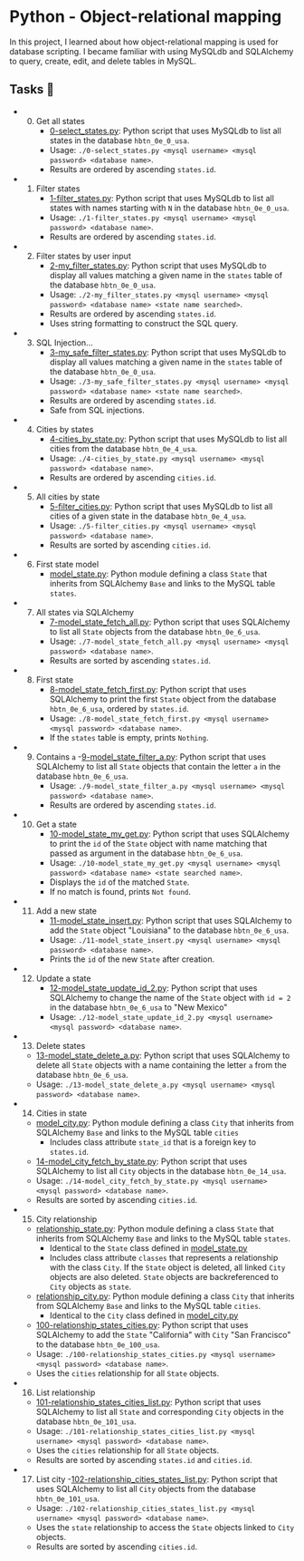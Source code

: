 
# Python - Object-relational mapping

In this project, I learned about how object-relational mapping is used for database scripting. I became familiar with using MySQLdb and SQLAlchemy to query, create, edit, and delete tables in MySQL.


## Tasks 📃
- 0. Get all states
     - [0-select_states.py](https://github.com/richard-1257/alx-higher_level_programming/blob/master/0x0F-python-object_relational_mapping/0-select_states.py):  Python script that uses MySQLdb to list all states in the database `hbtn_0e_0_usa`.
     - Usage: `./0-select_states.py <mysql username> <mysql password> <database name>`.
     - Results are ordered by ascending `states.id`.
     
- 1. Filter states
     - [1-filter_states.py](https://github.com/richard-1257/alx-higher_level_programming/blob/master/0x0F-python-object_relational_mapping/1-filter_states.py): Python script that uses MySQLdb to list all states with names starting with `N` in the database `hbtn_0e_0_usa`.
     - Usage: `./1-filter_states.py <mysql username> <mysql password> <database name>`.
     - Results are ordered by ascending `states.id`.
     
- 2. Filter states by user input
     - [2-my_filter_states.py](https://github.com/richard-1257/alx-higher_level_programming/blob/master/0x0F-python-object_relational_mapping/2-my_filter_states.py): Python script that uses MySQLdb to display all values matching a given name in the `states` table of the database `hbtn_0e_0_usa`.
     - Usage: `./2-my_filter_states.py <mysql username> <mysql password> <database name> <state name searched>`.
     - Results are ordered by ascending `states.id`.
     - Uses string formatting to construct the SQL query.

- 3. SQL Injection...
     - [3-my_safe_filter_states.py](https://github.com/richard-1257/alx-higher_level_programming/blob/master/0x0F-python-object_relational_mapping/3-my_safe_filter_states.py): Python script that uses MySQLdb to display all values matching a given name in the `states` table of the database `hbtn_0e_0_usa`.
     - Usage: `./3-my_safe_filter_states.py <mysql username> <mysql password> <database name> <state name searched>`.
     - Results are ordered by ascending `states.id`.
     - Safe from SQL injections.

- 4. Cities by states
     - [4-cities_by_state.py](https://github.com/richard-1257/alx-higher_level_programming/blob/master/0x0F-python-object_relational_mapping/4-cities_by_state.py): Python script that uses MySQLdb to list all cities from the database `hbtn_0e_4_usa`.
     - Usage: `./4-cities_by_state.py <mysql username> <mysql password> <database name>`.
     - Results are ordered by ascending `cities.id`.
     
- 5. All cities by state
     - [5-filter_cities.py](https://github.com/richard-1257/alx-higher_level_programming/blob/master/0x0F-python-object_relational_mapping/5-filter_cities.py): Python script that uses MySQLdb to list all cities of a given state in the database `hbtn_0e_4_usa`.
     - Usage: `./5-filter_cities.py <mysql username> <mysql password> <database name>`.
     - Results are sorted by ascending `cities.id`.
     
- 6. First state model
     - [model_state.py](https://github.com/richard-1257/alx-higher_level_programming/blob/master/0x0F-python-object_relational_mapping/model_state.py): Python module defining a class `State` that inherits from SQLAlchemy `Base` and links to the MySQL table `states`.
     
- 7. All states via SQLAlchemy
     - [7-model_state_fetch_all.py](https://github.com/richard-1257/alx-higher_level_programming/blob/master/0x0F-python-object_relational_mapping/7-model_state_fetch_all.py): Python script that uses SQLAlchemy to list all `State` objects from the database `hbtn_0e_6_usa`.
     - Usage: `./7-model_state_fetch_all.py <mysql username> <mysql password> <database name>`.
     - Results are sorted by ascending `states.id`.

- 8. First state
     - [8-model_state_fetch_first.py](https://github.com/richard-1257/alx-higher_level_programming/blob/master/0x0F-python-object_relational_mapping/8-model_state_fetch_first.py): Python script that uses SQLAlchemy to print the first `State` object from the database `hbtn_0e_6_usa`, ordered by `states.id`.
     - Usage: `./8-model_state_fetch_first.py <mysql username> <mysql password> <database name>`.
     - If the `states` table is empty, prints `Nothing`.
     
- 9. Contains `a`
     -[9-model_state_filter_a.py](https://github.com/richard-1257/alx-higher_level_programming/blob/master/0x0F-python-object_relational_mapping/9-model_state_filter_a.py): Python script that uses SQLAlchemy to list all `State` objects that contain the letter `a` in the database `hbtn_0e_6_usa`.
     - Usage: `./9-model_state_filter_a.py <mysql username> <mysql password> <database name>`.
     - Results are ordered by ascending `states.id`.
     
- 10. Get a state
      - [10-model_state_my_get.py](https://github.com/richard-1257/alx-higher_level_programming/blob/master/0x0F-python-object_relational_mapping/10-model_state_my_get.py): Python script that uses SQLAlchemy to print the `id` of the `State` object with name matching that passed as argument in the database `hbtn_0e_6_usa`.
      - Usage: `./10-model_state_my_get.py <mysql username> <mysql password> <database name> <state searched name>`.
      - Displays the `id` of the matched `State`.
      - If no match is found, prints `Not found`.
      
- 11. Add a new state
      - [11-model_state_insert.py](https://github.com/richard-1257/alx-higher_level_programming/blob/master/0x0F-python-object_relational_mapping/11-model_state_insert.py): Python script that uses SQLAlchemy to add the `State` object "Louisiana" to the database `hbtn_0e_6_usa`.
      - Usage: `./11-model_state_insert.py <mysql username> <mysql password> <database name>`.
      - Prints the `id` of the new `State` after creation.
      
- 12. Update a state
      - [12-model_state_update_id_2.py](https://github.com/richard-1257/alx-higher_level_programming/blob/master/0x0F-python-object_relational_mapping/12-model_state_update_id_2.py): Python script that uses SQLAlchemy to change the name of the `State` object with `id = 2` in the database `hbtn_0e_6_usa` to "New Mexico"
      - Usage: `./12-model_state_update_id_2.py <mysql username> <mysql password> <database name>`.

- 13. Delete states
     - [13-model_state_delete_a.py](https://github.com/richard-1257/alx-higher_level_programming/blob/master/0x0F-python-object_relational_mapping/13-model_state_delete_a.py): Python script that uses SQLAlchemy to delete all `State` objects with a name containing the letter `a` from the database `hbtn_0e_6_usa`.
     - Usage: `./13-model_state_delete_a.py <mysql username> <mysql password> <database name>`.
     
- 14. Cities in state
     - [model_city.py](https://github.com/richard-1257/alx-higher_level_programming/blob/master/0x0F-python-object_relational_mapping/model_city.py): Python module defining a class `City` that inherits from SQLAlchemy `Base` and links to the MySQL table `cities`
       - Includes class attribute `state_id` that is a foreign key to `states.id`. 
     - [14-model_city_fetch_by_state.py](https://github.com/richard-1257/alx-higher_level_programming/blob/master/0x0F-python-object_relational_mapping/14-model_city_fetch_by_state.py): Python script that uses SQLAlchemy to list all `City` objects in the database `hbtn_0e_14_usa`.
     - Usage: `./14-model_city_fetch_by_state.py <mysql username> <mysql password> <database name>`.
     - Results are sorted by ascending `cities.id`.
     
- 15. City relationship
     - [relationship_state.py](https://github.com/richard-1257/alx-higher_level_programming/blob/master/0x0F-python-object_relational_mapping/relationship_state.py): Python module defining a class `State` that inherits from SQLAlchemy `Base` and links to the MySQL table `states`.
       - Identical to the `State` class defined in [model_state.py](https://github.com/richard-1257/alx-higher_level_programming/blob/master/0x0F-python-object_relational_mapping/model_state.py)
       - Includes class attribute `classes` that represents a relationship with the class `City`. If the `State` object is deleted, all linked `City` objects are also deleted. `State` objects are backreferenced to `City` objects as `state`.
     - [relationship_city.py](https://github.com/richard-1257/alx-higher_level_programming/blob/master/0x0F-python-object_relational_mapping/relationship_city.py): Python module defining a class `City` that inherits from SQLAlchemy `Base` and links to the MySQL table `cities`.
       - Identical to the `City` class defined in [model_city.py](https://github.com/richard-1257/alx-higher_level_programming/blob/master/0x0F-python-object_relational_mapping/model_city.py) 
     - [100-relationship_states_cities.py](https://github.com/richard-1257/alx-higher_level_programming/blob/master/0x0F-python-object_relational_mapping/100-relationship_states_cities.py): Python script that uses SQLAlchemy to add the `State` "California" with `City` "San Francisco" to the database `hbtn_0e_100_usa`.
     - Usage: `./100-relationship_states_cities.py <mysql username> <mysql password> <database name>`.
     - Uses the `cities` relationship for all `State` objects.

- 16. List relationship
     - [101-relationship_states_cities_list.py](https://github.com/richard-1257/alx-higher_level_programming/blob/master/0x0F-python-object_relational_mapping/101-relationship_states_cities_list.py): Python script that uses SQLAlchemy to list all `State` and corresponding `City` objects in the database `hbtn_0e_101_usa`.
     - Usage: `./101-relationship_states_cities_list.py <mysql username> <mysql password> <database name>`.
     - Uses the `cities` relationship for all `State` objects.
     - Results are sorted by ascending `states.id` and `cities.id`.
     
- 17. List city
     -[102-relationship_cities_states_list.py](https://github.com/richard-1257/alx-higher_level_programming/blob/master/0x0F-python-object_relational_mapping/102-relationship_cities_states_list.py): Python script that uses SQLAlchemy to list all `City` objects from the database `hbtn_0e_101_usa`.
     - Usage: `./102-relationship_cities_states_list.py <mysql username> <mysql password> <database name>`.
     - Uses the `state` relationship to access the `State` objects linked to `City` objects.
     - Results are sorted by ascending `cities.id`.
